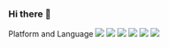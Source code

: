 ### Hi there 👋

<!--
**leech2193/leech2193** is a ✨ _special_ ✨ repository because its `README.md` (this file) appears on your GitHub profile.

Here are some ideas to get you started:

- 🔭 I’m currently working on ...
- 🌱 I’m currently learning ...
- 👯 I’m looking to collaborate on ...
- 🤔 I’m looking for help with ...
- 💬 Ask me about ...
- 📫 How to reach me: ...
- 😄 Pronouns: ...
- ⚡ Fun fact: ...
-->
Platform and Language
<img src="https://img.shields.io/badge/Python-3776AB?style=flat&logo=Python&logoColor=white"/>
<img src="https://img.shields.io/badge/MySQL-4479A1?style=flat&logo=MySQL&logoColor=white"/>
<img src="https://img.shields.io/badge/Pandas-150458?style=flat&logo=Pandas&logoColor=white"/>
<img src="https://img.shields.io/badge/TensorFlow-FF6F00?style=flat&logo=TensorFlow&logoColor=white"/>
<img src="https://img.shields.io/badge/NumPy-13243?style=flat&logo=NumPy&logoColor=white"/>
<img src="https://img.shields.io/badge/Elastic-#005571?style=flat&logo=Elastic&logoColor=white"/>
